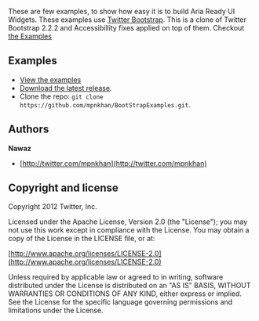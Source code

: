 These are few examples, to show how easy it is to build Aria Ready UI Widgets. These examples use <a href="https://github.com/twitter/bootstrap">Twitter Bootstrap</a>.
This is a clone of Twitter Bootstrap 2.2.2 and Accessibillity fixes applied on top of them.
Checkout <a href="http://mpnkhan.github.com/BootStrapExamples/">the Examples</a>

## Examples

* [View the examples](http://mpnkhan.github.com/BootStrapExamples/)
* [Download the latest release](https://github.com/mpnkhan/BootStrapExamples/zipball/master).
* Clone the repo: `git clone https://github.com/mpnkhan/BootStrapExamples.git`.


## Authors

**Nawaz**

+ [http://twitter.com/mpnkhan](http://twitter.com/mpnkhan)


## Copyright and license

Copyright 2012 Twitter, Inc.

Licensed under the Apache License, Version 2.0 (the "License");
you may not use this work except in compliance with the License.
You may obtain a copy of the License in the LICENSE file, or at:

  [http://www.apache.org/licenses/LICENSE-2.0](http://www.apache.org/licenses/LICENSE-2.0)

Unless required by applicable law or agreed to in writing, software
distributed under the License is distributed on an "AS IS" BASIS,
WITHOUT WARRANTIES OR CONDITIONS OF ANY KIND, either express or implied.
See the License for the specific language governing permissions and
limitations under the License.

